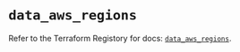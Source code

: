 # `data_aws_regions`

Refer to the Terraform Registory for docs: [`data_aws_regions`](https://registry.terraform.io/providers/hashicorp/aws/4.65.0/docs/data-sources/regions).
